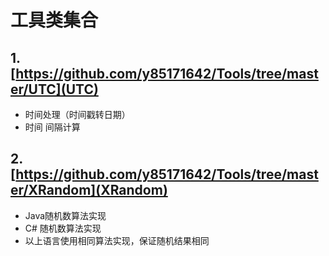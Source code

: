 # 工具类集合
## 1. [https://github.com/y85171642/Tools/tree/master/UTC](UTC) 
* 时间处理（时间戳转日期）
* 时间 间隔计算

## 2. [https://github.com/y85171642/Tools/tree/master/XRandom](XRandom) 
* Java随机数算法实现
* C# 随机数算法实现
* 以上语言使用相同算法实现，保证随机结果相同
